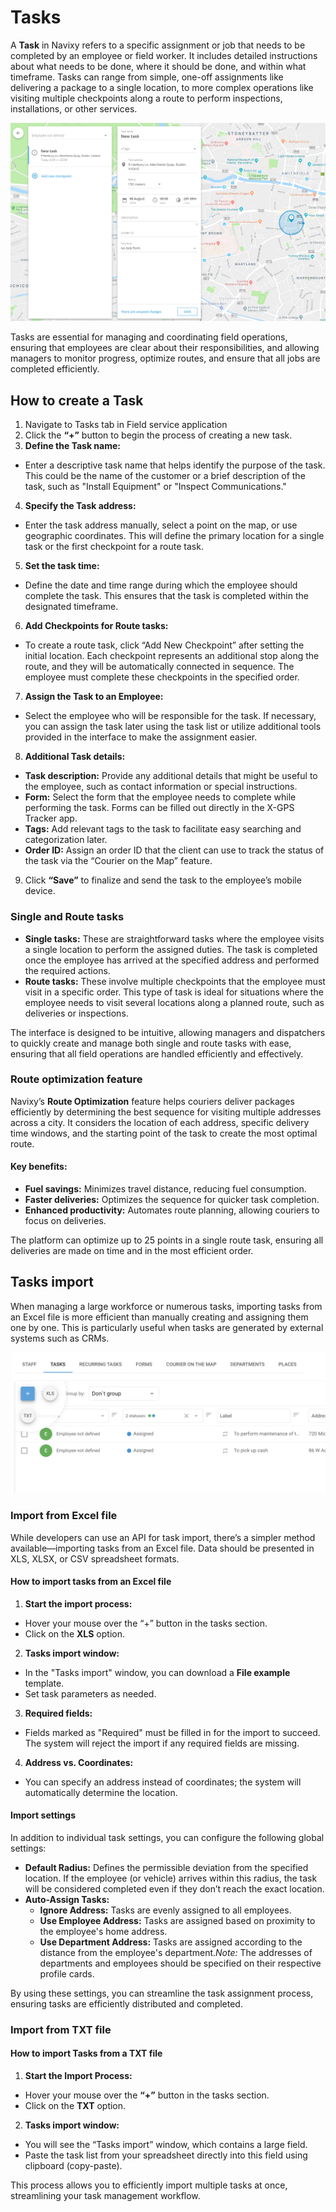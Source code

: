 # Tasks

A **Task** in Navixy refers to a specific assignment or job that needs to be completed by an employee or field worker. It includes detailed instructions about what needs to be done, where it should be done, and within what timeframe. Tasks can range from simple, one-off assignments like delivering a package to a single location, to more complex operations like visiting multiple checkpoints along a route to perform inspections, installations, or other services.

![image-20240815-215838.png](../attachments/image-20240815-215838.png)

Tasks are essential for managing and coordinating field operations, ensuring that employees are clear about their responsibilities, and allowing managers to monitor progress, optimize routes, and ensure that all jobs are completed efficiently.

## How to create a Task

1. Navigate to Tasks tab in Field service application
2. Click the **“+”** button to begin the process of creating a new task.
3. **Define the Task name:**

* Enter a descriptive task name that helps identify the purpose of the task. This could be the name of the customer or a brief description of the task, such as "Install Equipment" or "Inspect Communications."

4. **Specify the Task address:**

* Enter the task address manually, select a point on the map, or use geographic coordinates. This will define the primary location for a single task or the first checkpoint for a route task.

5. **Set the task time:**

* Define the date and time range during which the employee should complete the task. This ensures that the task is completed within the designated timeframe.

6. **Add Checkpoints for Route tasks:**

* To create a route task, click “Add New Checkpoint” after setting the initial location. Each checkpoint represents an additional stop along the route, and they will be automatically connected in sequence. The employee must complete these checkpoints in the specified order.

7. **Assign the Task to an Employee:**

* Select the employee who will be responsible for the task. If necessary, you can assign the task later using the task list or utilize additional tools provided in the interface to make the assignment easier.

8. **Additional Task details:**

* **Task description:** Provide any additional details that might be useful to the employee, such as contact information or special instructions.
* **Form:** Select the form that the employee needs to complete while performing the task. Forms can be filled out directly in the X-GPS Tracker app.
* **Tags:** Add relevant tags to the task to facilitate easy searching and categorization later.
* **Order ID:** Assign an order ID that the client can use to track the status of the task via the “Courier on the Map” feature.

9. Click **“Save”** to finalize and send the task to the employee’s mobile device.

### Single and Route tasks

* **Single tasks:** These are straightforward tasks where the employee visits a single location to perform the assigned duties. The task is completed once the employee has arrived at the specified address and performed the required actions.
* **Route tasks:** These involve multiple checkpoints that the employee must visit in a specific order. This type of task is ideal for situations where the employee needs to visit several locations along a planned route, such as deliveries or inspections.

The interface is designed to be intuitive, allowing managers and dispatchers to quickly create and manage both single and route tasks with ease, ensuring that all field operations are handled efficiently and effectively.

### Route optimization feature

Navixy’s **Route Optimization** feature helps couriers deliver packages efficiently by determining the best sequence for visiting multiple addresses across a city. It considers the location of each address, specific delivery time windows, and the starting point of the task to create the most optimal route.

#### Key benefits:

* **Fuel savings:** Minimizes travel distance, reducing fuel consumption.
* **Faster deliveries:** Optimizes the sequence for quicker task completion.
* **Enhanced productivity:** Automates route planning, allowing couriers to focus on deliveries.

The platform can optimize up to 25 points in a single route task, ensuring all deliveries are made on time and in the most efficient order.

## Tasks import

When managing a large workforce or numerous tasks, importing tasks from an Excel file is more efficient than manually creating and assigning them one by one. This is particularly useful when tasks are generated by external systems such as CRMs.

![image-20240815-220011.png](../attachments/image-20240815-220011.png)

### Import from Excel file

While developers can use an API for task import, there’s a simpler method available—importing tasks from an Excel file. Data should be presented in XLS, XLSX, or CSV spreadsheet formats.

#### How to import tasks from an Excel file

1. **Start the import process:**

* Hover your mouse over the “+” button in the tasks section.
* Click on the **XLS** option.

2. **Tasks import window:**

* In the "Tasks import" window, you can download a **File example** template.
* Set task parameters as needed.

3. **Required fields:**

* Fields marked as "Required" must be filled in for the import to succeed. The system will reject the import if any required fields are missing.

4. **Address vs. Coordinates:**

* You can specify an address instead of coordinates; the system will automatically determine the location.

#### Import settings

In addition to individual task settings, you can configure the following global settings:

* **Default Radius:** Defines the permissible deviation from the specified location. If the employee (or vehicle) arrives within this radius, the task will be considered completed even if they don’t reach the exact location.
* **Auto-Assign Tasks:**
  * **Ignore Address:** Tasks are evenly assigned to all employees.
  * **Use Employee Address:** Tasks are assigned based on proximity to the employee's home address.
  * **Use Department Address:** Tasks are assigned according to the distance from the employee's department._Note:_ The addresses of departments and employees should be specified on their respective profile cards.

By using these settings, you can streamline the task assignment process, ensuring tasks are efficiently distributed and completed.

### Import from TXT file

#### How to import Tasks from a TXT file

1. **Start the Import Process:**

* Hover your mouse over the **“+”** button in the tasks section.
* Click on the **TXT** option.

2. **Tasks import window:**

* You will see the “Tasks import” window, which contains a large field.
* Paste the task list from your spreadsheet directly into this field using clipboard (copy-paste).

This process allows you to efficiently import multiple tasks at once, streamlining your task management workflow.
